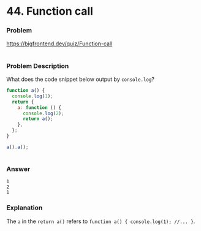 # 44. Function call

### Problem

https://bigfrontend.dev/quiz/Function-call

#

### Problem Description

What does the code snippet below output by `console.log`?

```js
function a() {
  console.log(1);
  return {
    a: function () {
      console.log(2);
      return a();
    },
  };
}

a().a();
```

#

### Answer

```
1
2
1
```

### Explanation

The `a` in the `return a()` refers to `function a() { console.log(1); //... }`.
